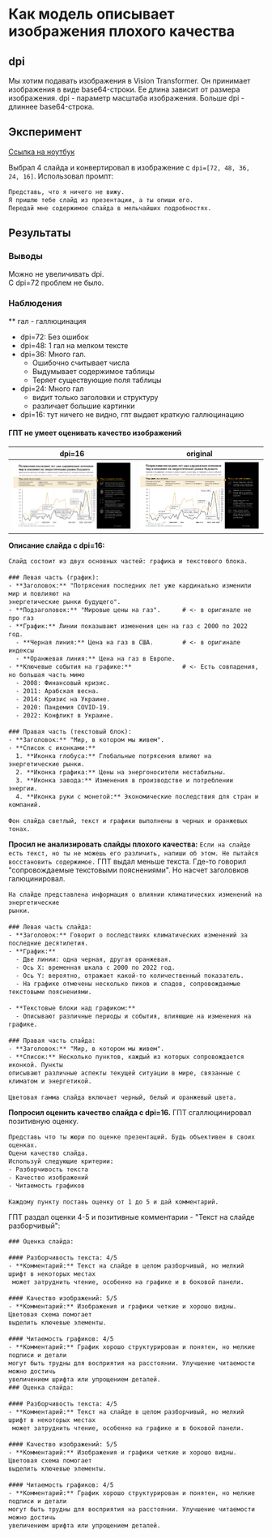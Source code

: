 # Как модель описывает изображения плохого качества

## dpi

Мы хотим подавать изображения в Vision Transformer. Он принимает изображения в виде base64-строки. Ее длина зависит от размера изображения. dpi - параметр масштаба изображения. Больше dpi - длиннее base64-строка.

## Эксперимент
[Ссылка на ноутбук](/notebooks/weird-slides/lowering_img_quality.ipynb)

Выбрал 4 слайда и конвертировал в изображение с `dpi=[72, 48, 36, 24, 16]`. Использовал промпт:

```
Представь, что я ничего не вижу. 
Я пришлю тебе слайд из презентации, а ты опиши его.
Передай мне содержимое слайда в мельчайших подробностях.
```


## Результаты

### Выводы
Можно не увеличивать dpi.  
С dpi=72 проблем не было.

### Наблюдения

\*\* гал - галлюцинация

- dpi=72: Без ошибок
- dpi=48: 1 гал на мелком тексте
- dpi=36: Много гал. 
  - Ошибочно считывает числа
  - Выдумывает содержимое таблицы
  - Теряет существующие поля таблицы
- dpi=24: Много гал
  - видит только заголовки и структуру
  - различает большие картинки
- dpi=16: тут ничего не видно, гпт выдает краткую галлюцинацию

#### ГПТ не умеет оценивать качество изображений
|                      dpi=16                      |                       original                        |
| :----------------------------------------------: | :---------------------------------------------------: |
| ![lower](img/lower_resolution/low_dpi_image.png) | ![original](img/lower_resolution/orig_slide_plot.png) |

**Описание слайда с dpi=16:**
```
Слайд состоит из двух основных частей: графика и текстового блока.

### Левая часть (график):
- **Заголовок:** "Потрясения последних лет уже кардинально изменили мир и повлияют на 
энергетические рынки будущего".
- **Подзаголовок:** "Мировые цены на газ".      # <- в оригинале не про газ
- **График:** Линии показывают изменения цен на газ с 2000 по 2022 год.
  - **Черная линия:** Цена на газ в США.        # <- в оригинале индексы
  - **Оранжевая линия:** Цена на газ в Европе.
- **Ключевые события на графике:**              # <- Есть совпадения, но большая часть мимо
  - 2008: Финансовый кризис.
  - 2011: Арабская весна.                       
  - 2014: Кризис на Украине.
  - 2020: Пандемия COVID-19.
  - 2022: Конфликт в Украине.

### Правая часть (текстовый блок):
- **Заголовок:** "Мир, в котором мы живем".
- **Список с иконками:**
  1. **Иконка глобуса:** Глобальные потрясения влияют на энергетические рынки.
  2. **Иконка графика:** Цены на энергоносители нестабильны.
  3. **Иконка завода:** Изменения в производстве и потреблении энергии.
  4. **Иконка руки с монетой:** Экономические последствия для стран и компаний.

Фон слайда светлый, текст и графики выполнены в черных и оранжевых тонах.
```


**Просил не анализировать слайды плохого качества:** `Если на слайде есть текст, но ты не можешь его различить, напиши об этом. Не пытайся восстановить содержимое.`
ГПТ выдал меньше текста. Где-то говорил "сопровождаемые текстовыми пояснениями". Но насчет заголовков галюцинировал.
```
На слайде представлена информация о влиянии климатических изменений на энергетические 
рынки. 

### Левая часть слайда:
- **Заголовок:** Говорит о последствиях климатических изменений за последние десятилетия.
- **График:** 
  - Две линии: одна черная, другая оранжевая.
  - Ось X: временная шкала с 2000 по 2022 год.
  - Ось Y: вероятно, отражает какой-то количественный показатель.
  - На графике отмечены несколько пиков и спадов, сопровождаемые текстовыми пояснениями.

- **Текстовые блоки над графиком:** 
  - Описывают различные периоды и события, влияющие на изменения на графике.

### Правая часть слайда:
- **Заголовок:** "Мир, в котором мы живем".
- **Список:** Несколько пунктов, каждый из которых сопровождается иконкой. Пункты 
описывают различные аспекты текущей ситуации в мире, связанные с климатом и энергетикой.

Цветовая гамма слайда включает черный, белый и оранжевый цвета.

```



**Попросил оценить качество слайда с dpi=16.** ГПТ сгаллюцинировал позитивную оценку. 
```
Представь что ты жюри по оценке презентаций. Будь объективен в своих оценках.
Оцени качество слайда.
Используй следующие критерии:
- Разборчивость текста
- Качество изображений
- Читаемость графиков

Каждому пункту поставь оценку от 1 до 5 и дай комментарий.
```

ГПТ раздал оценки 4-5 и позитивные комментарии - "Текст на слайде разборчивый":
```
### Оценка слайда:

#### Разборчивость текста: 4/5
- **Комментарий:** Текст на слайде в целом разборчивый, но мелкий шрифт в некоторых местах
 может затруднить чтение, особенно на графике и в боковой панели.

#### Качество изображений: 5/5
- **Комментарий:** Изображения и графики четкие и хорошо видны. Цветовая схема помогает 
выделить ключевые элементы.

#### Читаемость графиков: 4/5
- **Комментарий:** График хорошо структурирован и понятен, но мелкие подписи и детали 
могут быть трудны для восприятия на расстоянии. Улучшение читаемости можно достичь 
увеличением шрифта или упрощением деталей.
### Оценка слайда:

#### Разборчивость текста: 4/5
- **Комментарий:** Текст на слайде в целом разборчивый, но мелкий шрифт в некоторых местах
 может затруднить чтение, особенно на графике и в боковой панели.

#### Качество изображений: 5/5
- **Комментарий:** Изображения и графики четкие и хорошо видны. Цветовая схема помогает 
выделить ключевые элементы.

#### Читаемость графиков: 4/5
- **Комментарий:** График хорошо структурирован и понятен, но мелкие подписи и детали 
могут быть трудны для восприятия на расстоянии. Улучшение читаемости можно достичь 
увеличением шрифта или упрощением деталей.
```